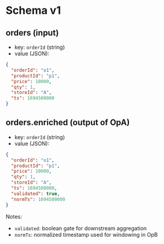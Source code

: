 # Schema v1

## orders (input)
- key: `orderId` (string)
- value (JSON):
```json
{
  "orderId": "o1",
  "productId": "p1",
  "price": 10000,
  "qty": 1,
  "storeId": "A",
  "ts": 1694500000
}
```

## orders.enriched (output of OpA)
- key: `orderId` (string)
- value (JSON):
```json
{
  "orderId": "o1",
  "productId": "p1",
  "price": 10000,
  "qty": 1,
  "storeId": "A",
  "ts": 1694500000,
  "validated": true,
  "normTs": 1694500000
}
```

Notes:
- `validated`: boolean gate for downstream aggregation
- `normTs`: normalized timestamp used for windowing in OpB

